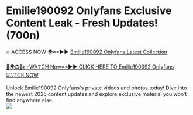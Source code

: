 # Emilie190092 Onlyfans Exclusive Content Leak - Fresh Updates! (700n)

🔥 ACCESS NOW 🌍==►► <a href="https://tinyurl.com/kvy9nzfs" rel="nofollow">Emilie190092 Onlyfans Latest Collection</a>
<br><br>
[🔴🌍📺📱👉WA𝚃CH Now==►► CLICK HERE TO Emilie190092 Onlyfans 𝚆𝙰𝚃𝙲𝙷 NOW](https://tinyurl.com/kvy9nzfs)
<br><br>
Unlock Emilie190092 Onlyfans's private videos and photos today! Dive into the newest 2025 content updates and explore exclusive material you won’t find anywhere else.
<br>
<a href="https://tinyurl.com/kvy9nzfs" rel="nofollow" data-target="animated-image.originalLink"><img src="https://camo.githubusercontent.com/8a4f000d20f83aca3bf7ec5f350d767afa0574a8a352519fd8cfa583a6f93a33/68747470733a2f2f692e696d6775722e636f6d2f644a486b345a712e676966" data-canonical-src="https://i.imgur.com/dJHk4Zq.gif" style="max-width: 100%; display: inline-block;" data-target="animated-image.originalImage"></a>
<br>
